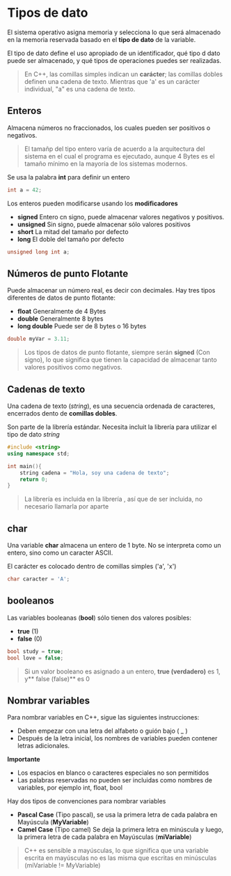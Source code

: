 # Tipos de dato

El sistema operativo asigna memoria y selecciona lo que será almacenado en la memoria reservada basado en el **tipo de dato** de la variable.

El tipo de dato define el uso apropiado de un identificador, qué tipo d dato puede ser almacenado, y qué tipos de operaciones puedes ser realizadas.

> En C++, las comillas simples indican un **carácter**; las comillas dobles definen una cadena de texto. Mientras que 'a' es un carácter individual, "a" es una cadena de texto.

## Enteros 

Almacena números no fraccionados, los cuales pueden ser positivos o negativos.

> El tamañp del tipo entero varía de acuerdo a la arquitectura del sistema en el cual el programa es ejecutado, aunque 4 Bytes es el tamaño mínimo en la mayoría de los sistemas modernos.

Se usa la palabra **int** para definir un entero
```c++
int a = 42;
```

Los enteros pueden modificarse usando los **modificadores**
- **signed** Entero cn signo, puede almacenar valores negativos y positivos.
- **unsigned** Sin signo, puede almacenar sólo valores positivos 
- **short** La mitad del tamaño por defecto
- **long** El doble del tamaño por defecto

```c++
unsigned long int a;
```

## Números de punto Flotante

Puede almacenar un número real, es decir con decimales.
Hay tres tipos diferentes de datos de punto flotante:
- **float** Generalmente de 4 Bytes
- **double** Generalmente 8 bytes
- **long double** Puede ser de 8 bytes o 16 bytes 

```c++
double myVar = 3.11;
```

> Los tipos de datos de punto flotante, siempre serán **signed** (Con signo), lo que significa que tienen la capacidad de almacenar tanto valores positivos como negativos.


## Cadenas de texto 

Una cadena de texto (*string*), es una secuencia ordenada de caracteres, encerrados dento de **comillas dobles**.

Son parte de la librería estándar. Necesita incluit la librería **<string>** para utilizar el tipo de dato *string*

```c++
#include <string>
using namespace std;

int main(){
	string cadena = "Hola, soy una cadena de texto";
	return 0;
}
```

> La librería <string> es incluida en la librería *<iostring>*, así que de ser incluida, no necesario llamarla por aparte


## char 

Una variable **char** almacena un entero de 1 byte. No se interpreta como un entero, sino como un caracter ASCII.

El carácter es colocado dentro de comillas simples ('a', 'x')

```c++
char caracter = 'A';
```


## booleanos

Las variables booleanas (**bool**) sólo tienen dos valores posibles:
- **true** (1)
- **false** (0)

```c++
bool study = true;
bool love = false;
```

> Si un valor booleano es asignado a un entero, **true (verdadero)** es 1, y** false (false)** es 0


## Nombrar variables

Para nombrar variables en C++, sigue las siguientes instrucciones:
- Deben empezar con una letra del alfabeto o guión bajo ( \_ )
- Después de la letra inicial, los nombres de variables pueden contener letras adicionales.

**Importante**
* Los espacios en blanco o caracteres especiales no son permitidos
* Las palabras reservadas no pueden ser incluidas como nombres de variables, por ejemplo int, float,  bool 

Hay dos tipos de convenciones para nombrar variables 
- **Pascal Case** (Tipo pascal), se usa la primera letra de cada palabra en Mayúscula (**MyVariable**)
- **Camel Case** (Tipo camel) Se deja la primera letra en minúscula y luego, la primera letra de cada palabra en Mayúsculas (**miVariable**)


> C++ es sensible a mayúsculas, lo que significa que una variable escrita en mayúsculas no es las misma que escritas en minúsculas (miVariable != MyVariable)
